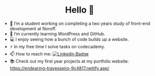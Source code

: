 <h1 align="center">Hello 👋 </h1>

- 🏫 I’m a student working on completing a two years study of front-end development at Noroff.
- 🌱 I’m currently learning WordPress and GitHub.
- 💻 I enjoy seeing how a bunch of code builds up a website.
- ⚡ In my free time I solve tasks on codecademy.
- 📫 How to reach me: [![Linkedin Badge](https://img.shields.io/badge/-Hanna-blue?style=flat&logo=Linkedin&logoColor=white)](https://www.linkedin.com/in/hanna-fjeldsaa-0b4797127/)
- 📚 Check out my first year projects at my portfolio website: https://endearing-travesseiro-9c4817.netlify.app/
